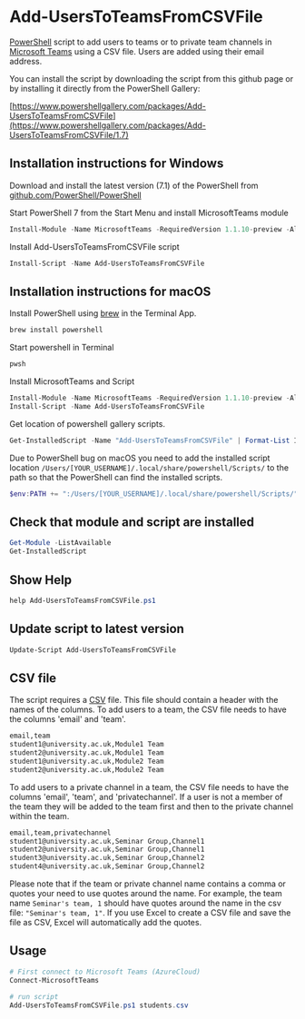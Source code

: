 # Add-UsersToTeamsFromCSVFile

[PowerShell](https://docs.microsoft.com/en-us/powershell/) script to add users to teams or to private team channels in [Microsoft Teams](https://teams.microsoft.com/) using a CSV file. Users are added using their email address.

You can install the script by downloading the script from this github page or by installing it directly from the PowerShell Gallery:

[https://www.powershellgallery.com/packages/Add-UsersToTeamsFromCSVFile](https://www.powershellgallery.com/packages/Add-UsersToTeamsFromCSVFile/1.7)

## Installation instructions for Windows

Download and install the latest version (7.1) of the PowerShell from [github.com/PowerShell/PowerShell](https://github.com/PowerShell/PowerShell)

Start PowerShell 7 from the Start Menu and install MicrosoftTeams module

```powershell
Install-Module -Name MicrosoftTeams -RequiredVersion 1.1.10-preview -AllowPrerelease
```

Install Add-UsersToTeamsFromCSVFile script

```powershell
Install-Script -Name Add-UsersToTeamsFromCSVFile
```

## Installation instructions for macOS

Install PowerShell using [brew](https://brew.sh) in the Terminal App.

```sh
brew install powershell
```

Start powershell in Terminal

```sh
pwsh
```

Install MicrosoftTeams and Script

```powershell
Install-Module -Name MicrosoftTeams -RequiredVersion 1.1.10-preview -AllowPrerelease
Install-Script -Name Add-UsersToTeamsFromCSVFile
```

Get location of powershell gallery scripts.

```powershell
Get-InstalledScript -Name "Add-UsersToTeamsFromCSVFile" | Format-List InstalledLocation
```

Due to PowerShell bug on macOS you need to add the installed script location `/Users/[YOUR_USERNAME]/.local/share/powershell/Scripts/` to the path so that the PowerShell can find the installed scripts.

```powershell
$env:PATH += ":/Users/[YOUR_USERNAME]/.local/share/powershell/Scripts/"
```

## Check that module and script are installed

```powershell
Get-Module -ListAvailable
Get-InstalledScript
```

## Show Help

```powershell
help Add-UsersToTeamsFromCSVFile.ps1
```

## Update script to latest version

```powershell
Update-Script Add-UsersToTeamsFromCSVFile
```

## CSV file

The script requires a [CSV](https://en.wikipedia.org/wiki/Comma-separated_values) file. This file should contain a header with the names of the columns. To add users to a team, the CSV file needs to have the columns 'email' and 'team'.

```txt
email,team
student1@university.ac.uk,Module1 Team
student2@university.ac.uk,Module1 Team
student1@university.ac.uk,Module2 Team
student2@university.ac.uk,Module2 Team
```

To add users to a private channel in a team, the CSV file needs to have the columns 'email', 'team', and 'privatechannel'. If a user is not a member of the team they will be added to the team first and then to the private channel within the team.

```txt
email,team,privatechannel
student1@university.ac.uk,Seminar Group,Channel1
student2@university.ac.uk,Seminar Group,Channel1
student3@university.ac.uk,Seminar Group,Channel2
student4@university.ac.uk,Seminar Group,Channel2
```

Please note that if the team or private channel name contains a comma or quotes your need to use quotes around the name. For example, the team name `Seminar's team, 1` should have quotes around the name in the csv file: `"Seminar's team, 1"`. If you use Excel to create a CSV file and save the file as CSV, Excel will automatically add the quotes.

## Usage

```powershell
# First connect to Microsoft Teams (AzureCloud)
Connect-MicrosoftTeams

# run script
Add-UsersToTeamsFromCSVFile.ps1 students.csv
```
